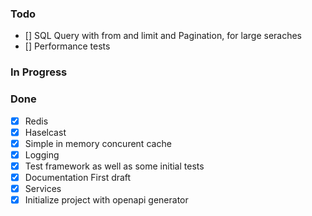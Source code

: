 ### Todo
- [] SQL Query with from and limit and Pagination, for large seraches
- [] Performance tests 
 
### In Progress
  
### Done
- [x] Redis
- [x] Haselcast 
- [x] Simple in memory concurent cache
- [x] Logging
- [x] Test framework as well as some initial tests
- [x] Documentation First draft 
- [x] Services
- [x] Initialize project with openapi generator
